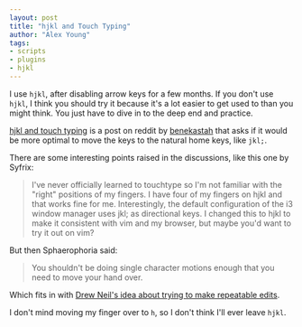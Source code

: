 ```yaml
---
layout: post
title: "hjkl and Touch Typing"
author: "Alex Young"
tags: 
- scripts
- plugins
- hjkl
---
```


I use `hjkl`, after disabling arrow keys for a few months.  If you don't use `hjkl`, I think you should try it because it's a lot easier to get used to than you might think.  You just have to dive in to the deep end and practice.

[hjkl and touch typing](http://www.reddit.com/r/vim/comments/27w82b/hjkl_and_touch_typing/) is a post on reddit by [benekastah](http://www.reddit.com/user/benekastah) that asks if it would be more optimal to move the keys to the natural home keys, like `jkl;`.

There are some interesting points raised in the discussions, like this one by Syfrix:

> I've never officially learned to touchtype so I'm not familiar with the "right" positions of my fingers. I have four of my fingers on hjkl and that works fine for me.
> Interestingly, the default configuration of the i3 window manager uses jkl; as directional keys. I changed this to hjkl to make it consistent with vim and my browser, but maybe you'd want to try it out on vim?

But then Sphaerophoria said:

> You shouldn't be doing single character motions enough that you need to move your hand over.

Which fits in with [Drew Neil's idea about trying to make repeatable edits](http://vimcasts.org/episodes/creating-repeatable-mappings-with-repeat-vim/).

I don't mind moving my finger over to `h`, so I don't think I'll ever leave `hjkl`.

